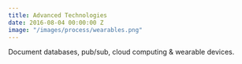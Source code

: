 ```yaml
---
title: Advanced Technologies
date: 2016-08-04 00:00:00 Z
image: "/images/process/wearables.png"
---
```


Document databases, pub/sub, cloud computing &amp; wearable devices.